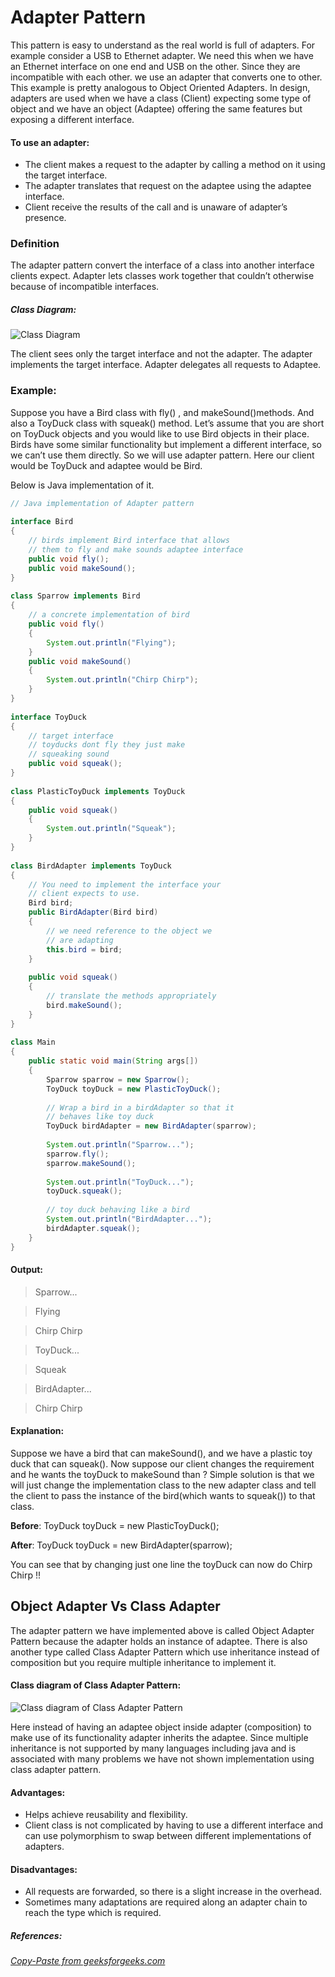 # Adapter Pattern

This pattern is easy to understand as the real world is full of adapters.   For example consider a USB to Ethernet adapter. We need this when we have an Ethernet interface on one end and USB on the other. Since they are incompatible with each other. we use an adapter that converts one to other. This example is pretty analogous to Object Oriented Adapters. In design, adapters are used when we have a class (Client) expecting some type of object and we have an object (Adaptee) offering the same features but exposing a different interface.

#### To use an adapter:
- The client makes a request to the adapter by calling a method on it using the target interface.
- The adapter translates that request on the adaptee using the adaptee interface.
- Client receive the results of the call and is unaware of adapter’s presence.

### Definition

The adapter pattern convert the interface of a class into another interface clients expect. Adapter lets classes work together that couldn’t otherwise because of incompatible interfaces.

##### Class Diagram:
![Class Diagram](https://media.geeksforgeeks.org/wp-content/uploads/classDiagram.jpg "Class Diagram")

The client sees only the target interface and not the adapter. The adapter implements the target interface. Adapter delegates all requests to Adaptee.

### Example:

Suppose you have a Bird class with fly() , and makeSound()methods. And also a ToyDuck class with squeak() method. Let’s assume that you are short on ToyDuck objects and you would like to use Bird objects in their place. Birds have some similar functionality but implement a different interface, so we can’t use them directly. So we will use adapter pattern. Here our client would be ToyDuck and adaptee would be Bird.

Below is Java implementation of it.

```java
// Java implementation of Adapter pattern 
  
interface Bird 
{ 
    // birds implement Bird interface that allows 
    // them to fly and make sounds adaptee interface 
    public void fly(); 
    public void makeSound(); 
} 
  
class Sparrow implements Bird 
{ 
    // a concrete implementation of bird 
    public void fly() 
    { 
        System.out.println("Flying"); 
    } 
    public void makeSound() 
    { 
        System.out.println("Chirp Chirp"); 
    } 
} 
  
interface ToyDuck 
{ 
    // target interface 
    // toyducks dont fly they just make 
    // squeaking sound 
    public void squeak(); 
} 
  
class PlasticToyDuck implements ToyDuck 
{ 
    public void squeak() 
    { 
        System.out.println("Squeak"); 
    } 
} 
  
class BirdAdapter implements ToyDuck 
{ 
    // You need to implement the interface your 
    // client expects to use. 
    Bird bird; 
    public BirdAdapter(Bird bird) 
    { 
        // we need reference to the object we 
        // are adapting 
        this.bird = bird; 
    } 
  
    public void squeak() 
    { 
        // translate the methods appropriately 
        bird.makeSound(); 
    } 
} 
  
class Main 
{ 
    public static void main(String args[]) 
    { 
        Sparrow sparrow = new Sparrow(); 
        ToyDuck toyDuck = new PlasticToyDuck(); 
  
        // Wrap a bird in a birdAdapter so that it  
        // behaves like toy duck 
        ToyDuck birdAdapter = new BirdAdapter(sparrow); 
  
        System.out.println("Sparrow..."); 
        sparrow.fly(); 
        sparrow.makeSound(); 
  
        System.out.println("ToyDuck..."); 
        toyDuck.squeak(); 
  
        // toy duck behaving like a bird  
        System.out.println("BirdAdapter..."); 
        birdAdapter.squeak(); 
    } 
} 
```

#### Output:

> Sparrow...

> Flying

> Chirp Chirp

> ToyDuck...

> Squeak

> BirdAdapter...

> Chirp Chirp

#### Explanation:

Suppose we have a bird that can makeSound(), and we have a plastic toy duck that can squeak(). Now suppose our client changes the requirement and he wants the toyDuck to makeSound than ?
Simple solution is that we will just change the implementation class to the new adapter class and tell the client to pass the instance of the bird(which wants to squeak()) to that class.

**Before**: ToyDuck toyDuck = new PlasticToyDuck();

**After**: ToyDuck toyDuck = new BirdAdapter(sparrow);

You can see that by changing just one line the toyDuck can now do Chirp Chirp !!

## Object Adapter Vs Class Adapter
The adapter pattern we have implemented above is called Object Adapter Pattern because the adapter holds an instance of adaptee. 
There is also another type called Class Adapter Pattern which use inheritance instead of composition but you require multiple inheritance to implement it.

#### Class diagram of Class Adapter Pattern:
![Class diagram of Class Adapter Pattern](https://media.geeksforgeeks.org/wp-content/uploads/classDiagram33.jpg "Class diagram of Class Adapter Pattern")

Here instead of having an adaptee object inside adapter (composition) to make use of its functionality adapter inherits the adaptee.
Since multiple inheritance is not supported by many languages including java and is associated with many problems we have not shown implementation using class adapter pattern.

#### Advantages:
- Helps achieve reusability and flexibility.
- Client class is not complicated by having to use a different interface and can use polymorphism to swap between different implementations of adapters.

#### Disadvantages:
- All requests are forwarded, so there is a slight increase in the overhead.
- Sometimes many adaptations are required along an adapter chain to reach the type which is required.

##### References:
*[Copy-Paste from geeksforgeeks.com](https://www.geeksforgeeks.org/adapter-pattern/)*
